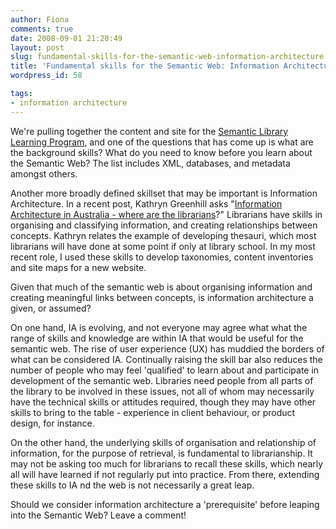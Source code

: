 ```yaml
---
author: Fiona
comments: true
date: 2008-09-01 21:20:49
layout: post
slug: fundamental-skills-for-the-semantic-web-information-architecture
title: 'Fundamental skills for the Semantic Web: Information Architecture'
wordpress_id: 58

tags:
- information architecture
---
```


We're pulling together the content and site for the [Semantic Library Learning Program](http://semanticlibrary.pbwiki.com/Learning%20Program), and one of the questions that has come up is what are the background skills? What do you need to know before you learn about the Semantic Web? The list includes XML, databases, and metadata amongst others.

Another more broadly defined skillset that may be important is Information Architecture. In a recent post, Kathryn Greenhill asks "[Information Architecture in Australia - where are the librarians](http://librariansmatter.com/blog/2008/08/27/information-architecture-in-australia-where-are-the-librarians/)?" Librarians have skills in organising and classifying information, and creating relationships between concepts. Kathryn relates the example of developing thesauri, which most librarians will have done at some point if only at library school. In my most recent role, I used these skills to develop taxonomies, content inventories and site maps for a new website.

Given that much of the semantic web is about organising information and creating meaningful links between concepts, is information architecture a given, or assumed?

On one hand, IA is evolving, and not everyone may agree what what the range of skills and knowledge are within IA that would be useful for the semantic web. The rise of user experience (UX) has muddied the borders of what can be considered IA. Continually raising the skill bar also reduces the number of people who may feel 'qualified' to learn about and participate in development of the semantic web. Libraries need people from all parts of the library to be involved in these issues, not all of whom may necessarily have the technical skills or attitudes required, though they may have other skills to bring to the table - experience in client behaviour, or product design, for instance.

On the other hand, the underlying skills of organisation and relationship of information, for the purpose of retrieval, is fundamental to librarianship. It may not be asking too much for librarians to recall these skills, which nearly all will have learned if not regularly put into practice. From there, extending these skills to IA nd the web is not necessarily a great leap.

Should we consider information architecture a 'prerequisite' before leaping into the Semantic Web? Leave a comment!
